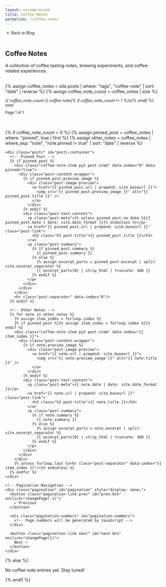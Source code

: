 ```yaml
---
layout: uncompressed
title: Coffee Notes
permalink: /coffee-note/
---
```


<div class="page-header">
  <a href="/blog" class="back-button">← Back to Blog</a>
  <h2>Coffee Notes</h2>
  <p>A collection of coffee tasting notes, brewing experiments, and coffee-related experiences.</p>
</div>

<div class="coffee-notes-archive">
  {% assign coffee_notes = site.posts | where: "tags", "coffee-note" | sort: "date" | reverse %}
  {% assign coffee_note_count = coffee_notes | size %}
  
  <div class="archive-info">
    <p class="archive-count">{{ coffee_note_count }} coffee note{% if coffee_note_count != 1 %}s{% endif %} total</p>
    <p class="page-info" id="page-info">Page 1 of <span id="total-pages">1</span></p>
  </div>
  
  {% if coffee_note_count > 0 %}
    {% assign pinned_post = coffee_notes | where: "pinned", true | first %}
    {% assign other_notes = coffee_notes | where_exp: "note", "note.pinned != true" | sort: "date" | reverse %}
    
    <div class="posts" id="posts-container">
      <!-- Pinned Post -->
      {% if pinned_post %}
        <div class="coffee-note-item py3 post-item" data-index="0" data-pinned="true">
          <div class="post-content-wrapper">
            {% if pinned_post.preview_image %}
              <div class="post-image-preview">
                <a href="{{ pinned_post.url | prepend: site.baseurl }}">
                  <img src="{{ pinned_post.preview_image }}" alt="{{ pinned_post.title }}" />
                </a>
              </div>
            {% endif %}
            <div class="post-text-content">
              <p class="post-meta">{% unless pinned_post.no_date %}{{ pinned_post.date | date: site.date_format }}{% endunless %}</p>
              <a href="{{ pinned_post.url | prepend: site.baseurl }}" class="post-link">
                <h3 class="h3 post-title">{{ pinned_post.title }}</h3>
              </a>
              <p class="post-summary">
                {% if pinned_post.summary %}
                  {{ pinned_post.summary }}
                {% else %}
                  {% assign excerpt_parts = pinned_post.excerpt | split: site.excerpt_separator %}
                  {{ excerpt_parts[0] | strip_html | truncate: 160 }}
                {% endif %}
              </p>
            </div>
          </div>
        </div>
        <hr class="post-separator" data-index="0"/>
      {% endif %}

      <!-- Other Notes -->
      {% for note in other_notes %}
        {% assign item_index = forloop.index %}
        {% if pinned_post %}{% assign item_index = forloop.index %}{% endif %}
        <div class="coffee-note-item py3 post-item" data-index="{{ item_index }}">
          <div class="post-content-wrapper">
            {% if note.preview_image %}
              <div class="post-image-preview">
                <a href="{{ note.url | prepend: site.baseurl }}">
                  <img src="{{ note.preview_image }}" alt="{{ note.title }}" />
                </a>
              </div>
            {% endif %}
            <div class="post-text-content">
              <p class="post-meta">{{ note.date | date: site.date_format }}</p>
              <a href="{{ note.url | prepend: site.baseurl }}" class="post-link">
                <h3 class="h3 post-title">{{ note.title }}</h3>
              </a>
              <p class="post-summary">
                {% if note.summary %}
                  {{ note.summary }}
                {% else %}
                  {% assign excerpt_parts = note.excerpt | split: site.excerpt_separator %}
                  {{ excerpt_parts[0] | strip_html | truncate: 160 }}
                {% endif %}
              </p>
            </div>
          </div>
        </div>
        {% unless forloop.last %}<hr class="post-separator" data-index="{{ item_index }}"/>{% endunless %}
      {% endfor %}
    </div>

    <!-- Pagination Navigation -->
    <div class="pagination" id="pagination" style="display: none;">
      <button class="pagination-link prev" id="prev-btn" onclick="changePage(-1)">
        ← Previous
      </button>

      <div class="pagination-numbers" id="pagination-numbers">
        <!-- Page numbers will be generated by JavaScript -->
      </div>

      <button class="pagination-link next" id="next-btn" onclick="changePage(1)">
        Next →
      </button>
    </div>
  {% else %}
    <p>No coffee note entries yet. Stay tuned!</p>
  {% endif %}
</div>

<script>
const POSTS_PER_PAGE = 5;
let currentPage = 1;
let totalPosts = 0;
let totalPages = 1;

function initializePagination() {
  console.log('Initializing coffee notes pagination...');
  
  const postItems = document.querySelectorAll('.post-item');
  const separators = document.querySelectorAll('.post-separator');
  
  console.log('Found coffee note items:', postItems.length);
  console.log('Found separators:', separators.length);
  
  totalPosts = postItems.length;
  totalPages = Math.ceil(totalPosts / POSTS_PER_PAGE);
  
  console.log('Total coffee notes:', totalPosts, 'Total pages:', totalPages, 'Posts per page:', POSTS_PER_PAGE);
  
  // Update total pages display
  document.getElementById('total-pages').textContent = totalPages;
  
  // Show pagination if needed
  if (totalPages > 1) {
    console.log('Showing pagination controls');
    document.getElementById('pagination').style.display = 'flex';
    generatePageNumbers();
  } else {
    console.log('Only one page, hiding pagination');
    document.getElementById('pagination').style.display = 'none';
  }
  
  // Show first page
  showPage(1);
}

function showPage(page) {
  currentPage = page;
  const postItems = document.querySelectorAll('.post-item');
  const separators = document.querySelectorAll('.post-separator');
  
  console.log('Showing page:', page, 'Total coffee notes:', postItems.length);
  
  const startIndex = (page - 1) * POSTS_PER_PAGE;
  const endIndex = startIndex + POSTS_PER_PAGE;
  
  console.log('Start index:', startIndex, 'End index:', endIndex);
  
  // Hide all posts and separators first
  postItems.forEach((item, index) => {
    if (index >= startIndex && index < endIndex) {
      item.style.display = 'block';
      console.log('Showing coffee note', index);
    } else {
      item.style.display = 'none';
      console.log('Hiding coffee note', index);
    }
  });
  
  separators.forEach((separator, index) => {
    // Show separator if it's between shown posts (not after the last post on page)
    if (index >= startIndex && index < endIndex - 1 && index < postItems.length - 1) {
      separator.style.display = 'block';
    } else {
      separator.style.display = 'none';
    }
  });
  
  // Update page info
  document.getElementById('page-info').innerHTML = `Page ${page} of ${totalPages}`;
  
  // Update pagination buttons
  const prevBtn = document.getElementById('prev-btn');
  const nextBtn = document.getElementById('next-btn');
  
  if (prevBtn) prevBtn.disabled = (page === 1);
  if (nextBtn) nextBtn.disabled = (page === totalPages);
  
  // Update page numbers
  updatePageNumbers();
  
  // Scroll to top
  window.scrollTo({ top: 0, behavior: 'smooth' });
}

function changePage(direction) {
  const newPage = currentPage + direction;
  if (newPage >= 1 && newPage <= totalPages) {
    showPage(newPage);
  }
}

function goToPage(page) {
  if (page >= 1 && page <= totalPages) {
    showPage(page);
  }
}

function generatePageNumbers() {
  const numbersContainer = document.getElementById('pagination-numbers');
  numbersContainer.innerHTML = '';
  
  for (let i = 1; i <= totalPages; i++) {
    const pageButton = document.createElement('button');
    pageButton.className = 'pagination-number';
    pageButton.textContent = i;
    pageButton.onclick = () => goToPage(i);
    numbersContainer.appendChild(pageButton);
  }
}

function updatePageNumbers() {
  const pageButtons = document.querySelectorAll('.pagination-number');
  pageButtons.forEach((button, index) => {
    if (index + 1 === currentPage) {
      button.classList.add('current');
    } else {
      button.classList.remove('current');
    }
  });
}

// Initialize when page loads
document.addEventListener('DOMContentLoaded', initializePagination);

// Fallback initialization
window.addEventListener('load', function() {
  console.log('Window loaded, checking if coffee notes pagination was initialized...');
  if (totalPosts === 0) {
    console.log('Coffee notes pagination not initialized, running fallback...');
    setTimeout(initializePagination, 100);
  }
});
</script>

<style>
.coffee-notes-archive {
  color: var(--text-color);
}

.coffee-notes-archive h2, 
.coffee-notes-archive h3, 
.coffee-notes-archive h4 {
  color: var(--text-color);
}

.coffee-notes-archive p {
  color: var(--text-color);
}

.page-header {
  margin-bottom: 2rem;
}

.page-header h2 {
  color: var(--text-color);
}

.page-header p {
  color: var(--text-color);
}

.back-button {
  display: inline-block;
  margin-bottom: 1rem;
  color: var(--text-secondary);
  text-decoration: none;
  font-size: 0.9em;
  transition: color 0.2s ease;
}

.back-button:hover {
  color: var(--link-color);
  text-decoration: none;
}

.back-button:before {
  content: '';
  margin-right: 0.25rem;
}

.coffee-notes-archive .coffee-note-item {
  margin-bottom: 2rem;
  background-color: var(--card-bg) !important;
  border-radius: 8px;
  padding: 1.5rem;
  transition: background-color 0.3s ease;
}

.coffee-notes-archive .post-meta {
  color: var(--text-secondary);
  font-size: 0.9em;
  margin-bottom: 0.5rem;
}

.coffee-notes-archive .post-meta .marker {
  color: #ff6b6b;
  font-weight: bold;
}

.coffee-notes-archive .post-link {
  text-decoration: none;
  color: inherit;
}

.coffee-notes-archive .post-link:hover {
  color: var(--link-color);
}

.coffee-notes-archive .post-title {
  margin: 0.5rem 0;
  font-weight: 600;
  color: var(--text-color);
}

.coffee-notes-archive .post-summary {
  color: var(--text-secondary);
  line-height: 1.6;
}

.coffee-notes-archive hr {
  border: none;
  border-top: 1px solid var(--border-color);
  margin: 2rem 0;
}

.archive-info {
  margin-bottom: 2rem;
  padding-bottom: 1rem;
  border-bottom: 1px solid var(--border-color);
}

.archive-count {
  color: var(--text-secondary);
  font-size: 0.9em;
  margin-bottom: 0.5rem;
  font-style: italic;
}

.page-info {
  color: var(--text-secondary);
  font-size: 0.85em;
  margin: 0;
}

/* Pagination Styles */
.pagination {
  display: flex;
  justify-content: center;
  align-items: center;
  margin-top: 3rem;
  padding-top: 2rem;
  border-top: 1px solid var(--border-color);
  gap: 1rem;
}

.pagination-link {
  color: var(--text-secondary);
  background: white;
  padding: 0.5rem 1rem;
  border: 1px solid #ddd;
  border-radius: 4px;
  transition: all 0.2s ease;
  cursor: pointer;
  font-size: 0.9em;
}

.pagination-link:hover:not(:disabled) {
  color: var(--link-color);
  border-color: var(--link-color);
}

.pagination-link:disabled {
  color: var(--text-secondary);
  cursor: not-allowed;
  opacity: 0.5;
}

.pagination-numbers {
  display: flex;
  gap: 0.25rem;
}

.pagination-number {
  display: inline-block;
  padding: 0.5rem 0.75rem;
  color: var(--text-secondary);
  background: white;
  border: 1px solid #ddd;
  border-radius: 4px;
  transition: all 0.2s ease;
  min-width: 2.5rem;
  text-align: center;
  cursor: pointer;
  font-size: 0.9em;
}

.pagination-number:hover:not(.current) {
  color: var(--link-color);
  border-color: var(--link-color);
}

.pagination-number.current {
  background-color: var(--link-color);
  color: var(--bg-color);
  border-color: var(--link-color);
}

/* Image Preview Styles */
.post-content-wrapper {
  display: flex;
  gap: 1.5rem;
  align-items: flex-start;
}

.post-image-preview {
  flex-shrink: 0;
  width: 150px;
  height: 100px;
  overflow: hidden;
  border-radius: 8px;
  box-shadow: 0 2px 8px rgba(0,0,0,0.1);
}

.post-image-preview img {
  width: 100%;
  height: 100%;
  object-fit: cover;
  transition: transform 0.2s ease;
}

.post-image-preview img:hover {
  transform: scale(1.05);
}

.post-text-content {
  flex: 1;
  min-width: 0;
}

@media (max-width: 768px) {
  .pagination {
    flex-direction: column;
    gap: 1rem;
  }
  
  .pagination-numbers {
    flex-wrap: wrap;
    justify-content: center;
  }
  
  .post-content-wrapper {
    flex-direction: column;
    gap: 1rem;
  }
  
  .post-image-preview {
    width: 100%;
    height: 150px;
  }
}
</style>
